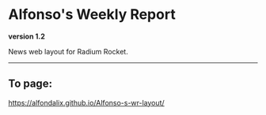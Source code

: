 # Alfonso's Weekly Report

**version 1.2**

News web layout for Radium Rocket.

---

## To page:

https://alfondalix.github.io/Alfonso-s-wr-layout/
